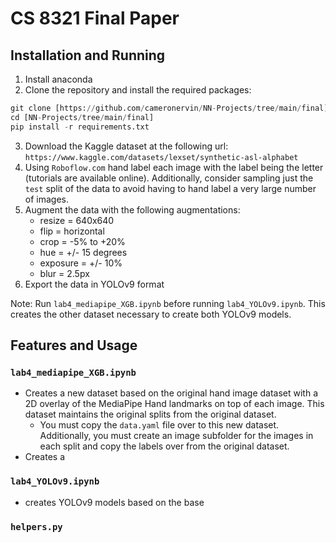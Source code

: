# CS 8321 Final Paper
## Installation and Running
1. Install anaconda
2. Clone the repository and install the required packages:
```python
git clone [https://github.com/cameronervin/NN-Projects/tree/main/final]
cd [NN-Projects/tree/main/final]
pip install -r requirements.txt
```
3. Download the Kaggle dataset at the following url:
   `https://www.kaggle.com/datasets/lexset/synthetic-asl-alphabet`
4. Using `Roboflow.com` hand label each image with the label being the letter (tutorials are available online). Additionally, consider sampling just the `test` split of the data to avoid having to hand label a very large number of images.
5. Augment the data with the following augmentations:
   - resize	   =      640x640
   - flip	   =      horizontal
   - crop	   =      -5\% to +20\%
   - hue	      =      +/- 15 degrees
   - exposure	=      +/- 10\%
   - blur	   =      2.5px
6. Export the data in YOLOv9 format
   
Note: Run `lab4_mediapipe_XGB.ipynb` before running `lab4_YOLOv9.ipynb`. This creates the other dataset necessary to create both YOLOv9 models.

## Features and Usage
### `lab4_mediapipe_XGB.ipynb`
- Creates a new dataset based on the original hand image dataset with a 2D overlay of the MediaPipe Hand landmarks on top of each image. This dataset maintains the original splits from the original dataset.
   - You must copy the `data.yaml` file over to this new dataset. Additionally, you must create an image subfolder for the images in each split and copy the labels over from the original dataset.
- Creates a 

### `lab4_YOLOv9.ipynb`
- creates YOLOv9 models based on the base 


###  `helpers.py`

